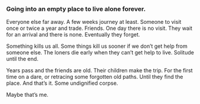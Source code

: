 ### Going into an empty place to live alone forever.

Everyone else far away. A few weeks journey at least. Someone to visit once or twice a year and trade. Friends. One day there is no visit. They wait for an arrival and there is none. Eventually they forget.

Something kills us all. Some things kill us sooner if we don’t get help from someone else. The loners die early when they can’t get help to live. Solitude until the end. 

Years pass and the friends are old. Their children make the trip. For the first time on a dare, or retracing some forgotten old paths. Until they find the place. And that’s it. Some undignified corpse.

Maybe that’s me.